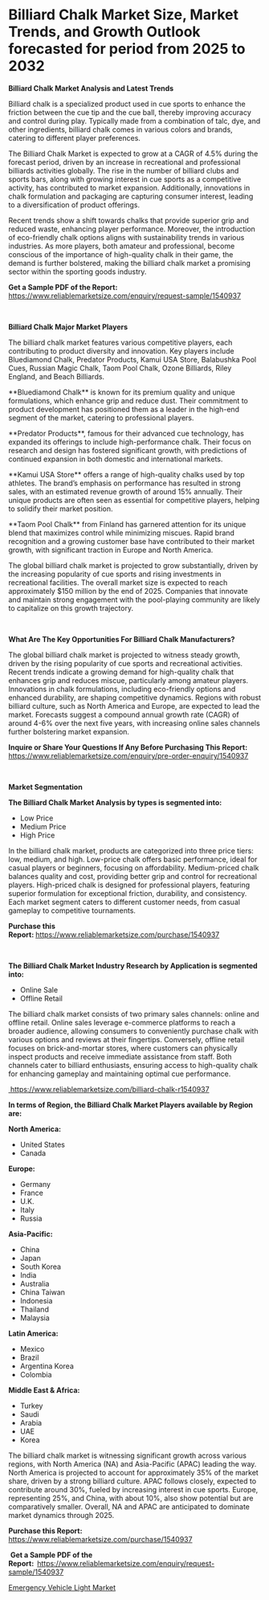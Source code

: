 <p><h1>Billiard Chalk Market Size, Market Trends, and Growth Outlook forecasted for period from 2025 to 2032</h1></p><p><strong>Billiard Chalk Market Analysis and Latest Trends</strong></p>
<p><p>Billiard chalk is a specialized product used in cue sports to enhance the friction between the cue tip and the cue ball, thereby improving accuracy and control during play. Typically made from a combination of talc, dye, and other ingredients, billiard chalk comes in various colors and brands, catering to different player preferences.</p><p>The Billiard Chalk Market is expected to grow at a CAGR of 4.5% during the forecast period, driven by an increase in recreational and professional billiards activities globally. The rise in the number of billiard clubs and sports bars, along with growing interest in cue sports as a competitive activity, has contributed to market expansion. Additionally, innovations in chalk formulation and packaging are capturing consumer interest, leading to a diversification of product offerings.</p><p>Recent trends show a shift towards chalks that provide superior grip and reduced waste, enhancing player performance. Moreover, the introduction of eco-friendly chalk options aligns with sustainability trends in various industries. As more players, both amateur and professional, become conscious of the importance of high-quality chalk in their game, the demand is further bolstered, making the billiard chalk market a promising sector within the sporting goods industry.</p></p>
<p><strong>Get a Sample PDF of the Report:&nbsp;</strong> <a href="https://www.reliablemarketsize.com/enquiry/request-sample/1540937?utm_campaign=2444&utm_medium=2&utm_source=Github&utm_content=ia&utm_term=04042025&utm_id=billiard-chalk">https://www.reliablemarketsize.com/enquiry/request-sample/1540937</a></p>
<p>&nbsp;</p>
<p><strong>Billiard Chalk Major Market Players</strong></p>
<p><p>The billiard chalk market features various competitive players, each contributing to product diversity and innovation. Key players include Bluediamond Chalk, Predator Products, Kamui USA Store, Balabushka Pool Cues, Russian Magic Chalk, Taom Pool Chalk, Ozone Billiards, Riley England, and Beach Billiards. </p><p>**Bluediamond Chalk** is known for its premium quality and unique formulations, which enhance grip and reduce dust. Their commitment to product development has positioned them as a leader in the high-end segment of the market, catering to professional players.</p><p>**Predator Products**, famous for their advanced cue technology, has expanded its offerings to include high-performance chalk. Their focus on research and design has fostered significant growth, with predictions of continued expansion in both domestic and international markets.</p><p>**Kamui USA Store** offers a range of high-quality chalks used by top athletes. The brand’s emphasis on performance has resulted in strong sales, with an estimated revenue growth of around 15% annually. Their unique products are often seen as essential for competitive players, helping to solidify their market position.</p><p>**Taom Pool Chalk** from Finland has garnered attention for its unique blend that maximizes control while minimizing miscues. Rapid brand recognition and a growing customer base have contributed to their market growth, with significant traction in Europe and North America.</p><p>The global billiard chalk market is projected to grow substantially, driven by the increasing popularity of cue sports and rising investments in recreational facilities. The overall market size is expected to reach approximately $150 million by the end of 2025. Companies that innovate and maintain strong engagement with the pool-playing community are likely to capitalize on this growth trajectory.</p></p>
<p>&nbsp;</p>
<p><strong>What Are The Key Opportunities For Billiard Chalk Manufacturers?</strong></p>
<p><p>The global billiard chalk market is projected to witness steady growth, driven by the rising popularity of cue sports and recreational activities. Recent trends indicate a growing demand for high-quality chalk that enhances grip and reduces miscue, particularly among amateur players. Innovations in chalk formulations, including eco-friendly options and enhanced durability, are shaping competitive dynamics. Regions with robust billiard culture, such as North America and Europe, are expected to lead the market. Forecasts suggest a compound annual growth rate (CAGR) of around 4-6% over the next five years, with increasing online sales channels further bolstering market expansion.</p></p>
<p><strong>Inquire or Share Your Questions If Any Before Purchasing This Report:</strong> <a href="https://www.reliablemarketsize.com/enquiry/pre-order-enquiry/1540937?utm_campaign=2444&utm_medium=2&utm_source=Github&utm_content=ia&utm_term=04042025&utm_id=billiard-chalk">https://www.reliablemarketsize.com/enquiry/pre-order-enquiry/1540937</a></p>
<p>&nbsp;</p>
<p><strong>Market Segmentation</strong></p>
<p><strong>The Billiard Chalk Market Analysis by types is segmented into:</strong></p>
<p><ul><li>Low Price</li><li>Medium Price</li><li>High Price</li></ul></p>
<p><p>In the billiard chalk market, products are categorized into three price tiers: low, medium, and high. Low-price chalk offers basic performance, ideal for casual players or beginners, focusing on affordability. Medium-priced chalk balances quality and cost, providing better grip and control for recreational players. High-priced chalk is designed for professional players, featuring superior formulation for exceptional friction, durability, and consistency. Each market segment caters to different customer needs, from casual gameplay to competitive tournaments.</p></p>
<p><strong>Purchase this Report:&nbsp;</strong><a href="https://www.reliablemarketsize.com/purchase/1540937?utm_campaign=2444&utm_medium=2&utm_source=Github&utm_content=ia&utm_term=04042025&utm_id=billiard-chalk">https://www.reliablemarketsize.com/purchase/1540937</a></p>
<p>&nbsp;</p>
<p><strong>The Billiard Chalk Market Industry Research by Application is segmented into:</strong></p>
<p><ul><li>Online Sale</li><li>Offline Retail</li></ul></p>
<p><p>The billiard chalk market consists of two primary sales channels: online and offline retail. Online sales leverage e-commerce platforms to reach a broader audience, allowing consumers to conveniently purchase chalk with various options and reviews at their fingertips. Conversely, offline retail focuses on brick-and-mortar stores, where customers can physically inspect products and receive immediate assistance from staff. Both channels cater to billiard enthusiasts, ensuring access to high-quality chalk for enhancing gameplay and maintaining optimal cue performance.</p></p>
<p><a href="https://www.reliablemarketsize.com/billiard-chalk-r1540937?utm_campaign=2444&utm_medium=2&utm_source=Github&utm_content=ia&utm_term=04042025&utm_id=billiard-chalk">&nbsp;https://www.reliablemarketsize.com/billiard-chalk-r1540937</a></p>
<p><strong>In terms of Region, the Billiard Chalk Market Players available by Region are:</strong></p>
<p>
    <p> <strong> North America: </strong>
        <ul>
            <li>United States</li>
            <li>Canada</li>
        </ul>
        </p> 
    <p> <strong> Europe: </strong>
        <ul>
            <li>Germany</li>
            <li>France</li>
            <li>U.K.</li>
            <li>Italy</li>
            <li>Russia</li>
        </ul>
        </p> 
    <p> <strong> Asia-Pacific: </strong>
        <ul>
            <li>China</li>
            <li>Japan</li>
            <li>South Korea</li>
            <li>India</li>
            <li>Australia</li>
            <li>China Taiwan</li>
            <li>Indonesia</li>
            <li>Thailand</li>
            <li>Malaysia</li>
        </ul>
        </p> 
    <p> <strong> Latin America: </strong>
        <ul>
            <li>Mexico</li>
            <li>Brazil</li>
            <li>Argentina Korea</li>
            <li>Colombia</li>
        </ul>
        </p> 
    <p> <strong> Middle East & Africa: </strong>
        <ul>
            <li>Turkey</li>
            <li>Saudi</li>
            <li>Arabia</li>
            <li>UAE</li>
            <li>Korea</li>
        </ul>
    </p>
    </p>
<p><p>The billiard chalk market is witnessing significant growth across various regions, with North America (NA) and Asia-Pacific (APAC) leading the way. North America is projected to account for approximately 35% of the market share, driven by a strong billiard culture. APAC follows closely, expected to contribute around 30%, fueled by increasing interest in cue sports. Europe, representing 25%, and China, with about 10%, also show potential but are comparatively smaller. Overall, NA and APAC are anticipated to dominate market dynamics through 2025.</p></p>
<p><strong>Purchase this Report: </strong><a href="https://www.reliablemarketsize.com/purchase/1540937?utm_campaign=2444&utm_medium=2&utm_source=Github&utm_content=ia&utm_term=04042025&utm_id=billiard-chalk">https://www.reliablemarketsize.com/purchase/1540937</a></p>
<p>&nbsp;<strong>Get a Sample PDF of the Report:&nbsp;&nbsp;</strong><a href="https://www.reliablemarketsize.com/enquiry/request-sample/1540937?utm_campaign=2444&utm_medium=2&utm_source=Github&utm_content=ia&utm_term=04042025&utm_id=billiard-chalk">https://www.reliablemarketsize.com/enquiry/request-sample/1540937</a></p>
<p><strong></strong></p>
<p><p><a href="https://github.com/WashimHussain441/Market-Research-Report-List-2/blob/main/emergency-vehicle-light-market.md?utm_campaign=2444&utm_medium=2&utm_source=Github&utm_content=ia&utm_term=04042025&utm_id=billiard-chalk">Emergency Vehicle Light Market</a></p></p>